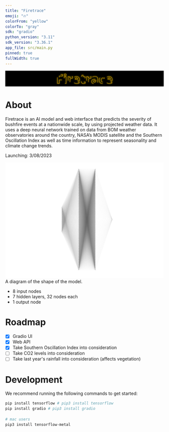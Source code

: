```yaml
---
title: "Firetrace"
emoji: "🔥"
colorFrom: "yellow"
colorTo: "gray"
sdk: "gradio"
python_version: "3.11"
sdk_version: "3.36.1"
app_file: src/main.py
pinned: true
fullWidth: true
---
```

<img src="./assets/banner.svg" alt="Firetrace Logo" />

# About
Firetrace is an AI model and web interface that predicts the severity of bushfire events at a nationwide scale, by using projected weather data. It uses a deep neural network trained on data from BOM weather observatories around the country, NASA’s MODIS satellite and the Southern Oscillation Index as well as time information to represent seasonality and climate change trends.

Launching: 3/08/2023

![A diagram of the shape of the model.](./assets/Schematic.jpg)
A diagram of the shape of the model.
- 8 input nodes
- 7 hidden layers, 32 nodes each
- 1 output node

# Roadmap
- [x] Gradio UI
- [x] Web API
- [x] Take Southern Oscillation Index into consideration
- [ ] Take CO2 levels into consideration
- [ ] Take last year's rainfall into consideration (affects vegetation)

# Development
We recommend running the following commands to get started:
```bash
pip install tensorflow # pip3 install tensorflow
pip install gradio # pip3 install gradio

# mac users
pip3 install tensorflow-metal
```